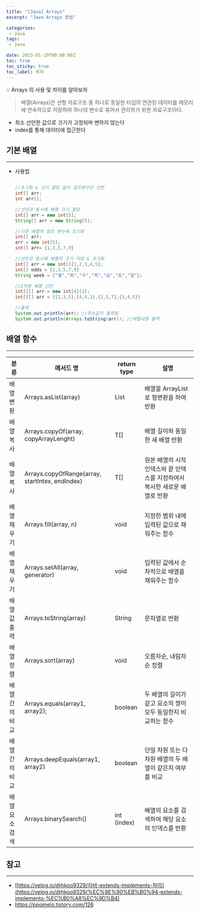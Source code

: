 ```yaml
---
title: "[Java] Arrays"
excerpt: "Java Arrays 용법"

categories:
 - Java
tags:
 - Java

date: 2023-01-19T00:00:00Z
toc: true
toc_sticky: true
toc_label: 목차
---
```

<aside>
💡 Arrays 의 사용 및 차이를 알아보자
</aside>

> 배열(Arrays)은 선형 자료구조 중 하나로 동일한 타입의 연관된 데이터를 메모리에 연속적으로 저장하여 하나의 변수로 묶어서 관리하기 위한 자료구조이다.
- 최소 선언한 값으로 크기가 고정되며 변하지 않는다
- index를 통해 데이터에 접근한다

## 기본 배열

---
- 사용법


    ```java

    //초기화 & 크기 할당 없이 참조변수만 선언
    int[] arr;
    int arr[];

    //선언과 동시에 배열 크기 할당
    int[] arr = new int[5];
    String[] arr = new String[5];

    //기존 배열의 참조 변수에 초기화
    int[] arr;
    arr = new int[5];
    int[] arr= {1,3,5,7,9}

    //선언과 동시에 배열의 크기 지정 & 초기화
    int[] arr = new int[]{1,2,3,4,5};
    int[] odds = {1,3,5,7,9}
    String week = {"월","화","수","목","금","토","일"};

    //2차원 배열 선언
    int[][] arr = new int[4][3];
    int[][] arr = {{1,3,5},{4,4,1},{2,5,7},{3,4,5}}

    //출력
    System.out.println(arr); //주소값이 출력됨
    System.out.println(Arrays.toString(arr)); //배열내용 출력

    ```

## 배열 함수

---
| 분류 | 메서드 명 | return type | 설명 |
| --- | --- | --- | --- |
| 배열 변환 | Arrays.asList(array) | List<T> | 배열을 ArrayList로 형변환을 하여 반환 |
| 배열 복사 | Arrays.copyOf(array, copyArrayLenght) | T[] | 배열 길이와 동일한 새 배열 반환 |
| 배열 복사 | Arrays.copyOfRange(array, startIntex, endIndex) | T[] | 원본 배열의 시작 인덱스와 끝 인덱스를 지정하여서 복사한 새로운 배열로 반환 |
| 배열 채우기 | Arrays.fill(array, n) | void | 지정한 범위 내에 입력된 값으로 채워주는 함수 |
| 배열 채우기 | Arrays.setAll(array, generator) | void | 입력된 값에서 순차적으로 배열을 채워주는 함수 |
| 배열 값 출력 | Arrays.toString(array) | String | 문자열로 반환 |
| 배열 정렬 | Arrays.sort(array) | void | 오름차순, 내림차순 정렬 |
| 배열 간의 비교 | Arrays.equals(array1, array2); | boolean | 두 배열의 길이가 같고 요소의 쌍이 모두 동일한지 비교하는 함수 |
| 배열 간의 비교 | Arrays.deepEquals(array1, array2) | boolean | 단일 차원 또는 다차원 배열의 두 배열이 같은지 여부를 비교 |
| 배열 요소 검색 | Arrays.binarySearch() | int (index) | 배열의 요소를 검색하여 해당 요소의 인덱스를 반환 |

## 참고

---

- [https://velog.io/@hkoo9329/자바-extends-implements-차이](https://velog.io/@hkoo9329/%EC%9E%90%EB%B0%94-extends-implements-%EC%B0%A8%EC%9D%B4)
- https://ppomelo.tistory.com/126